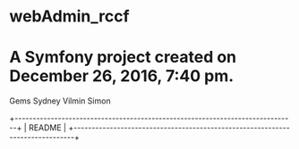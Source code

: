 
webAdmin_rccf
=============

A Symfony project created on December 26, 2016, 7:40 pm.
=======
Gems Sydney
Vilmin Simon

+------------------------------------------------------------------------------+
|                              README                                          |
+------------------------------------------------------------------------------+




